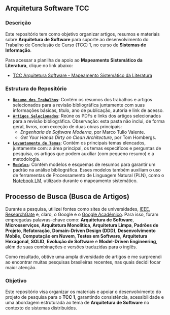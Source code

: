 ## Arquitetura Software TCC

### Descrição

Este repositório tem como objetivo organizar artigos, resumos e materiais sobre **Arquitetura de Software** para suporte ao desenvolvimento do Trabalho de Conclusão de Curso (TCC) 1, no curso de **Sistemas de Informação**. 

Para acessar a planilha de apoio ao **Mapeamento Sistemático da Literatura**, clique no link abaixo:  
- [TCC Arquitetura Software - Mapeamento Sistemático da Literatura]((https://docs.google.com/spreadsheets/d/1oJdboTGCDKN3o72Yl5ZZBHIG5BIt0nicnBLRz9cp_Jg/edit?gid=0#gid=0))

### Estrutura do Repositório

- **[`Resumo dos Trabalhos`](https://github.com/diogomasc/Arquitetura_Software_TCC/tree/main/Docs/Mapeamento_Sistematico)**: Contém os resumos dos trabalhos e artigos selecionados para a revisão bibliográfica juntamente com suas informações básicas, título, ano de publicação, autoria e link de acesso.
- **[`Artigos Selecionados`](https://github.com/diogomasc/Arquitetura_Software_TCC/tree/main/Docs/Artigos_Selecionados)**: Reúne os PDFs e links dos artigos selecionados para a revisão bibliográfica. Observação: esta pasta não inclui, de forma geral, livros, com exceção de duas obras principais:
  - *Engenharia de Software Moderna*, por Marco Tulio Valente.
  - *Get Your Hands Dirty on Clean Architecture*, por Tom Hombergs.
- **[`Levantamento de Temas`](https://github.com/diogomasc/Arquitetura_Software_TCC/tree/main/Docs/Levantamento_de_Temas)**: Contém os principais temas elencados, juntamente com: a área principal, os temas específicos e perguntas de pesquisa, os artigos que podem auxiliar (com pequeno resumo) e a metodologia.
- **[`Modelos`](https://github.com/diogomasc/Arquitetura_Software_TCC/tree/main/Docs/Modelos_para_Resumo)**: Contém modelos e esquemas de resumos para garantir um padrão na análise bibliográfica. Esses modelos também auxiliam o uso de ferramentas de Processamento de Linguagem Natural (PLN), como o [Notebook LM](https://notebooklm.google.com/), utilizado durante o mapeamento sistemático.

## Processo de Busca (Busca de Artigos)

Durante a pesquisa, utilizei fontes como sites de universidades, [IEEE](https://www.ieee.org), [ResearchGate](https://www.researchgate.net) e, claro, o Google e o [Google Acadêmico](https://scholar.google.com). Para isso, foram empregadas palavras-chave como: **Arquitetura de Software**, **Microsserviços**, **Arquitetura Monolítica**, **Arquitetura Limpa**, **Padrões de Projeto**, **Refatoração**, **Domain-Driven Design (DDD)**, **Desenvolvimento Mobile**, **Computação em Nuvem**, **Testes em Software**, **Arquitetura Hexagonal**, **SOLID**, **Evolução de Software** e **Model-Driven Engineering**, além de suas combinações e versões traduzidas para o inglês.

Como resultado, obtive uma ampla diversidade de artigos e me surpreendi ao encontrar muitas pesquisas brasileiras recentes, nas quais decidi focar maior atenção.

### Objetivo

Este repositório visa organizar os materiais e apoiar o desenvolvimento do projeto de pesquisa para o **TCC 1**, garantindo consistência, acessibilidade e uma abordagem estruturada ao tema de **Arquitetura de Software** no contexto de sistemas distribuídos.
